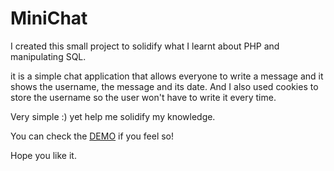 # MiniChat

I created this small project to solidify what I learnt about PHP and manipulating SQL.

it is a simple chat application that allows everyone to write a message and it shows the username, the message and its date. And I also used cookies to store the username so the user won't have to write it every time.

Very simple :) yet help me solidify my knowledge.

You can check the [DEMO](http://cwmn.000webhostapp.com/moved/) if you feel so!

Hope you like it.